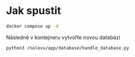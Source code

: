 # Jak spustit
```bash
docker compose up -d
```

Následně v kontejneru vytvořte novou databázi
```bash
python3 /nalovu/app/database/handle_database.py
```
